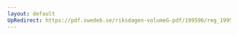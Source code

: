 ```yaml
---
layout: default
UpRedirect: https://pdf.swedeb.se/riksdagen-volumeG-pdf/199596/reg_199596/reg_199596_0320.pdf
---
```


